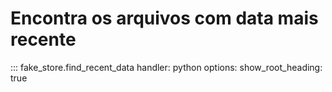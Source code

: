 # Encontra os arquivos com data mais recente

::: fake_store.find_recent_data
    handler: python
    options:
        show_root_heading: true

